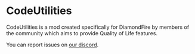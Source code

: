 # CodeUtilities
CodeUtilities is a mod created specifically for DiamondFire by members of the community which aims to provide Quality of Life features.


You can report issues on [our discord](https://discord.gg/WY6tPFE).
